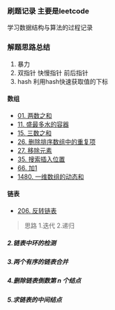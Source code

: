 ### 刷题记录 主要是leetcode
学习数据结构与算法的过程记录

### 解题思路总结
1. 暴力
2. 双指针 快慢指针 前后指针
3. hash 利用hash快速获取值的下标
#### 数组
- [01. 两数之和](https://leetcode-cn.com/problems/two-sum/)
- [11. 盛最多水的容器](https://leetcode-cn.com/problems/container-with-most-water/) 
- [15. 三数之和](https://leetcode-cn.com/problems/3sum/)
- [26. 删除排序数组中的重复项](https://leetcode-cn.com/problems/remove-duplicates-from-sorted-array/) 
- [27. 移除元素](https://leetcode-cn.com/problems/remove-element/)
- [35. 搜索插入位置](https://leetcode-cn.com/problems/search-insert-position/) 
- [66. 加1](https://leetcode-cn.com/problems/plus-one/)
- [1480. 一维数组的动态和](https://leetcode-cn.com/problems/running-sum-of-1d-array/) 
#### 链表
- [206. 反转链表](https://leetcode-cn.com/problems/reverse-linked-list/)
> 思路 1.迭代 2.递归
##### 2.链表中环的检测
##### 3.两个有序的链表合并
##### 4.删除链表倒数第 n 个结点
##### 5.求链表的中间结点
